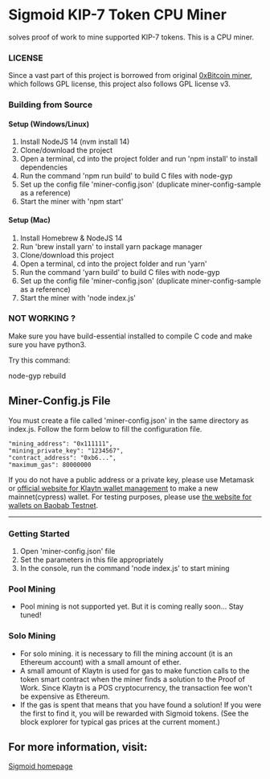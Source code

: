 # Sigmoid KIP-7 Token CPU Miner

solves proof of work to mine supported KIP-7 tokens. This is a CPU miner.

### LICENSE

Since a vast part of this project is borrowed from original [0xBitcoin miner](https://github.com/0xbitcoin/0xbitcoin-miner), which follows GPL license, this project also follows GPL license v3.

### Building from Source

#### Setup (Windows/Linux)
1. Install NodeJS 14 (nvm install 14)
2. Clone/download the project
3. Open a terminal, cd into the project folder and run 'npm install' to install dependencies
4. Run the command 'npm run build' to build C files with node-gyp
5. Set up the config file 'miner-config.json' (duplicate miner-config-sample as a reference)
6. Start the miner with 'npm start'

#### Setup (Mac)
1. Install Homebrew & NodeJS 14
2. Run 'brew install yarn' to install yarn package manager
3. Clone/download this project
4. Open a terminal, cd into the project folder and run 'yarn'  
5. Run the command 'yarn build' to build C files with node-gyp
6. Set up the config file 'miner-config.json' (duplicate miner-config-sample as a reference)
7. Start the miner with 'node index.js'


### NOT WORKING ?
Make sure you have build-essential installed to compile C code and make sure you have python3.

Try this command:

  node-gyp rebuild
  

## Miner-Config.js File

You must create a file called 'miner-config.json' in the same directory as index.js. Follow the form below to fill the configuration file. 

    "mining_address": "0x111111",
    "mining_private_key": "1234567",
    "contract_address": "0xb6...",
    "maximum_gas": 80000000
    

If you do not have a public address or a private key, please use Metamask or [official website for Klaytn wallet management](https://wallet.klaytn.com/) to make a new mainnet(cypress) wallet. For testing purposes, please use [the website for wallets on Baobab Testnet](https://baobab.wallet.klaytn.com/).

---------------

### Getting Started
1. Open 'miner-config.json' file
2. Set the parameters in this file appropriately
3. In the console, run the command 'node index.js' to start mining


### Pool Mining
- Pool mining is not supported yet. But it is coming really soon... Stay tuned!


### Solo Mining
- For solo mining. it is necessary to fill the mining account (it is an Ethereum account) with a small amount of ether.  
- A small amount of Klaytn is used for gas to make function calls to the token smart contract when the miner finds a solution to the Proof of Work. Since Klaytn is a POS cryptocurrency, the transaction fee won't be expensive as Ethereum.
- If the gas is spent that means that you have found a solution! If you were the first to find it, you will be rewarded with Sigmoid tokens. (See the block explorer for typical gas prices at the current moment.)


## For more information, visit:
[Sigmoid homepage](https://sigmoid-token.github.io)
